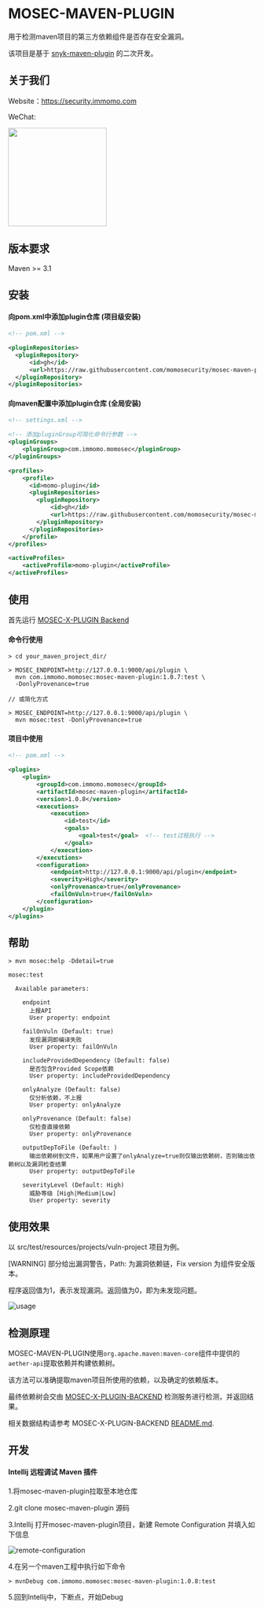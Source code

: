 # MOSEC-MAVEN-PLUGIN

用于检测maven项目的第三方依赖组件是否存在安全漏洞。

该项目是基于 [snyk-maven-plugin](https://github.com/snyk/snyk-maven-plugin.git) 的二次开发。



## 关于我们

Website：https://security.immomo.com

WeChat:

<img src="https://momo-mmsrc.oss-cn-hangzhou.aliyuncs.com/img-1c96a083-7392-3b72-8aec-bad201a6abab.jpeg" width="200" hegiht="200" align="center" /><br>



## 版本要求

Maven >= 3.1



## 安装

#### 向pom.xml中添加plugin仓库 (项目级安装)

```xml
<!-- pom.xml -->

<pluginRepositories>
  <pluginRepository>
      <id>gh</id>
      <url>https://raw.githubusercontent.com/momosecurity/mosec-maven-plugin/master/mvn-repo/</url>
  </pluginRepository>
</pluginRepositories>
```

#### 向maven配置中添加plugin仓库 (全局安装)

```xml
<!-- settings.xml -->

<!-- 添加pluginGroup可简化命令行参数 -->
<pluginGroups>
    <pluginGroup>com.immomo.momosec</pluginGroup>
</pluginGroups>

<profiles>
    <profile>
      <id>momo-plugin</id>
      <pluginRepositories>
        <pluginRepository>
            <id>gh</id>
            <url>https://raw.githubusercontent.com/momosecurity/mosec-maven-plugin/master/mvn-repo/</url>
        </pluginRepository>
      </pluginRepositories>
    </profile>
</profiles>

<activeProfiles>
    <activeProfile>momo-plugin</activeProfile>
</activeProfiles>
```



## 使用

首先运行 [MOSEC-X-PLUGIN Backend](https://github.com/momosecurity/mosec-x-plugin-backend.git)

#### 命令行使用
```
> cd your_maven_project_dir/

> MOSEC_ENDPOINT=http://127.0.0.1:9000/api/plugin \
  mvn com.immomo.momosec:mosec-maven-plugin:1.0.7:test \
  -DonlyProvenance=true

// 或简化方式

> MOSEC_ENDPOINT=http://127.0.0.1:9000/api/plugin \
  mvn mosec:test -DonlyProvenance=true
```

#### 项目中使用

```xml
<!-- pom.xml -->

<plugins>
    <plugin>
        <groupId>com.immomo.momosec</groupId>
        <artifactId>mosec-maven-plugin</artifactId>
        <version>1.0.8</version>
        <executions>
            <execution>
                <id>test</id>
                <goals>
                    <goal>test</goal>  <!-- test过程执行 -->
                </goals>
            </execution>
        </executions>
        <configuration>
            <endpoint>http://127.0.0.1:9000/api/plugin</endpoint>
            <severity>High</severity>
            <onlyProvenance>true</onlyProvenance>
            <failOnVuln>true</failOnVuln>
        </configuration>
    </plugin>
</plugins>
```



## 帮助

```shell script
> mvn mosec:help -Ddetail=true

mosec:test

  Available parameters:

    endpoint
      上报API
      User property: endpoint

    failOnVuln (Default: true)
      发现漏洞即编译失败
      User property: failOnVuln

    includeProvidedDependency (Default: false)
      是否包含Provided Scope依赖
      User property: includeProvidedDependency

    onlyAnalyze (Default: false)
      仅分析依赖，不上报
      User property: onlyAnalyze

    onlyProvenance (Default: false)
      仅检查直接依赖
      User property: onlyProvenance

    outputDepToFile (Default: )
      输出依赖树到文件，如果用户设置了onlyAnalyze=true则仅输出依赖树，否则输出依赖树以及漏洞检查结果
      User property: outputDepToFile

    severityLevel (Default: High)
      威胁等级 [High|Medium|Low]
      User property: severity
```



## 使用效果

以 src/test/resources/projects/vuln-project 项目为例。

[WARNING] 部分给出漏洞警告，Path: 为漏洞依赖链，Fix version 为组件安全版本。

程序返回值为1，表示发现漏洞。返回值为0，即为未发现问题。

![usage](./static/usage.jpg)



## 检测原理

MOSEC-MAVEN-PLUGIN使用`org.apache.maven:maven-core`组件中提供的`aether-api`提取依赖并构建依赖树。

该方法可以准确提取maven项目所使用的依赖，以及确定的依赖版本。

最终依赖树会交由 [MOSEC-X-PLUGIN-BACKEND](https://github.com/momosecurity/mosec-x-plugin-backend.git) 检测服务进行检测，并返回结果。

相关数据结构请参考 MOSEC-X-PLUGIN-BACKEND [README.md](https://github.com/momosecurity/mosec-x-plugin-backend/blob/master/README.md).



## 开发

#### Intellij 远程调试 Maven 插件

1.将mosec-maven-plugin拉取至本地仓库

2.git clone mosec-maven-plugin 源码

3.Intellij 打开mosec-maven-plugin项目，新建 Remote Configuration 并填入如下信息

![remote-configuration](./static/remote-configuration.jpg)

4.在另一个maven工程中执行如下命令

```shell script
> mvnDebug com.immomo.momosec:mosec-maven-plugin:1.0.8:test
```

5.回到Intellij中，下断点，开始Debug
